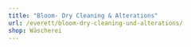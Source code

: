 ```yaml
---
title: "Bloom- Dry Cleaning & Alterations"
url: /everett/bloom-dry-cleaning-und-alterations/
shop: Wäscherei
---
```

